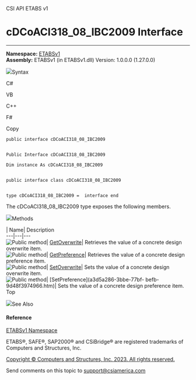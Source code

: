 ﻿

CSI API ETABS v1

# cDCoACI318_08_IBC2009 Interface  
  
---  
  
**Namespace:** [ETABSv1](2780f1b8-2033-5289-2298-1cdb2a7508d9.htm)  
**Assembly:** ETABSv1 (in ETABSv1.dll) Version: 1.0.0.0 (1.27.0.0)

![](../icons/SectionExpanded.png)Syntax

C#

VB

C++

F#

Copy

    
    
    public interface cDCoACI318_08_IBC2009
    
    
    Public Interface cDCoACI318_08_IBC2009
    
    Dim instance As cDCoACI318_08_IBC2009
    
    
    public interface class cDCoACI318_08_IBC2009
    
    
    type cDCoACI318_08_IBC2009 =  interface end

The cDCoACI318_08_IBC2009 type exposes the following members.

![](../icons/SectionExpanded.png)Methods

| Name| Description  
---|---|---  
![Public method](../icons/pubmethod.gif)|
[GetOverwrite](a52bfca9-c511-89db-72d3-24978c101ebf.htm)|  Retrieves the value
of a concrete design overwrite item.  
![Public method](../icons/pubmethod.gif)|
[GetPreference](e336a428-3b5b-3ed0-3458-7d6dbebe2c4e.htm)|  Retrieves the
value of a concrete design preference item.  
![Public method](../icons/pubmethod.gif)|
[SetOverwrite](836010d7-77d5-2401-f866-48aaeecc8954.htm)|  Sets the value of a
concrete design overwrite item.  
![Public method](../icons/pubmethod.gif)| [SetPreference](a3d5a286-3bbe-77bf-
befb-9d48f3974966.htm)|  Sets the value of a concrete design preference item.  
Top

![](../icons/SectionExpanded.png)See Also

#### Reference

[ETABSv1 Namespace](2780f1b8-2033-5289-2298-1cdb2a7508d9.htm)

ETABS®, SAFE®, SAP2000® and CSiBridge® are registered trademarks of Computers
and Structures, Inc.  

[Copyright © Computers and Structures, Inc. 2023. All rights
reserved.](http://www.csiamerica.com)

Send comments on this topic to
[support@csiamerica.com](mailto:support%40csiamerica.com?Subject=CSI%20API%20ETABS%20v1)

